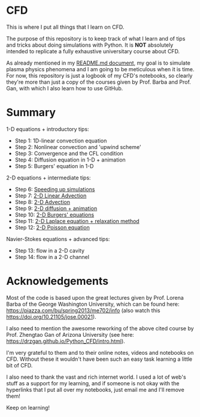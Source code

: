 # CFD
This is where I put all things that I learn on CFD.

The purpose of this repository is to keep track of what I learn and of tips and tricks about doing simulations with Python. It is __NOT__ absolutely intended to replicate a fully exhaustive universitary course about CFD. 

As already mentioned in my [README.md document](https://github.com/Grafton17), my goal is to simulate plasma physics phenomena and I am going to be meticulous when it is time. For now, this repository is just a logbook of my CFD's notebooks, so clearly they're more than just a copy of the courses given by Prof. Barba and Prof. Gan, with which I also learn how to use GitHub.

# Summary

1-D equations + introductory tips:
- Step 1: 1D-linear convection equation
- Step 2: Nonlinear convection and 'upwind scheme'
- Step 3: Convergence and the CFL condition
- Step 4: Diffusion equation in 1-D + animation
- Step 5: Burgers' equation in 1-D

2-D equations + intermediate tips:
- Step 6: [Speeding up simulations](2D_equations/Step_6.ipynb)
- Step 7: [2-D Linear Advection](2D_equations/Step_7.ipynb)
- Step 8: [2-D Advection](2D_equations/Step_8.ipynb)
- Step 9: [2-D diffusion + animation](2D_equations/Step_9.ipynb)
- Step 10: [2-D Burgers' equations](2D_equations/Step_10.ipynb)
- Step 11: [2-D Laplace equation + relaxation method](2D_equations/Step_11.ipynb)
- Step 12: [2-D Poisson equation](2D_equations/Step_12.ipynb)

Navier-Stokes equations + advanced tips:
- Step 13: flow in a 2-D cavity
- Step 14: flow in a 2-D channel

# Acknowledgements

Most of the code is based upon the great lectures given by Prof. Lorena Barba of the George Washington University, which can be found here: https://piazza.com/bu/spring2013/me702/info (also watch this https://doi.org/10.21105/jose.00021).

I also need to mention the awesome reworking of the above cited course by Prof. Zhengtao Gan of Arizona University (see here: https://drzgan.github.io/Python_CFD/intro.html).

I'm very grateful to them and to their online notes, videos and notebooks on CFD. Without these it wouldn't have been such an easy task learning a little bit of CFD. 

I also need to thank the vast and rich internet world. I used a lot of web's stuff as a support for my learning, and if someone is not okay with the hyperlinks that I put all over my notebooks, just email me and I'll remove them!

Keep on learning!
